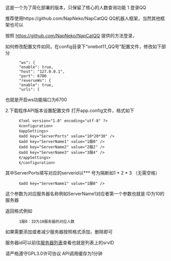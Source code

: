 这是一个为了简化部署的版本，只保留了核心的人数查询功能
1.登录QQ

推荐使用https://github.com/NapNeko/NapCatQQ QQ机器人框架，当然其他框架也可以

按照 https://github.com/NapNeko/NapCatQQ 提供的方法登录，

如何修改配置文件如同，在config目录下“onebot11_QQ号”配置文件，修改如下部分

          "ws": {
          "enable": true,
          "host": "127.0.0.1",
          "port": 6700
          "reverseWs": {
          "enable": true,
          "urls": [

也就是开启ws功能端口为6700

2.下载程序API版本设置配置文件
打开app.config文件，格式如下

          《?xml version="1.0" encoding="utf-8" ?>
          《configuration>
          《appSettings>
          《add key="ServerPorts" value="10*20*30" />
          《add key="ServerName1" value="1服0" />
          《add key="ServerName2" value="2服2" />
          《add key="ServerName3" value="3服4" />
          《/appSettings>
          《/configuration>

其中ServerPorts填写对应的serverid以*** 号为隔断如1 * 2 * 3 （无需空格）

          《add key="ServerName1" value="1服0" />
          
这个参数为对应服务器名称例如ServerName1对应者第一个参数也就是 ID为10的服务器	


返回格式例如
         
          1服0：ID为10服务器的对应人数

如果需要添加或者减少服务器按照格式添加，删除即可

服务器id可以前往[服务器列表](https://scp.manghui.net/list/)查看也就是列表上的srvID

请严格遵守GPL3.0许可协议
API调用缓存为1分钟

